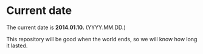 # Current date

The current date is **2014.01.10.** (YYYY.MM.DD.)

This repository will be good when the world ends, so we will know how long it lasted.